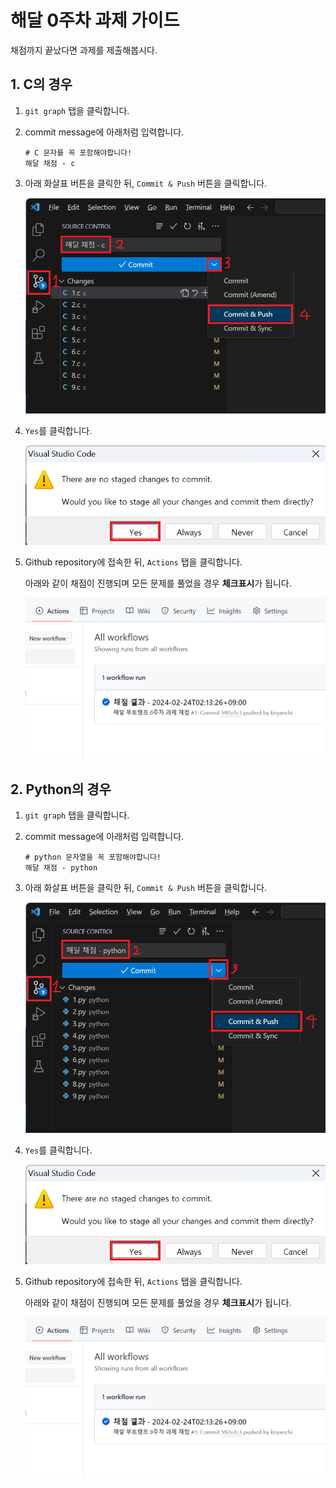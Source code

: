 # 해달 0주차 과제 가이드

채점까지 끝났다면 과제를 제출해봅시다.

## 1. C의 경우

1. `git graph` 탭을 클릭합니다.
1. commit message에 아래처럼 입력합니다.
    ```
    # C 문자를 꼭 포함해야합니다!
    해달 채점 - c
    ```
1. 아래 화살표 버튼을 클릭한 뒤, `Commit & Push` 버튼을 클릭합니다.

    ![c commit push](../assets/6-1.png)

1. `Yes`를 클릭합니다.

    ![yes](../assets/6-3.png)

1. Github repository에 접속한 뒤, `Actions` 탭을 클릭합니다.
    
    아래와 같이 채점이 진행되며 모든 문제를 풀었을 경우 **체크표시**가 됩니다.

    ![test pass](../assets/6-4.png)

## 2. Python의 경우

1. `git graph` 탭을 클릭합니다.
1. commit message에 아래처럼 입력합니다.
    ```
    # python 문자열을 꼭 포함해야합니다!
    해달 채점 - python
    ```
1. 아래 화살표 버튼을 클릭한 뒤, `Commit & Push` 버튼을 클릭합니다.

    ![c commit push](../assets/6-2.png)

1. `Yes`를 클릭합니다.

    ![yes](../assets/6-3.png)

1. Github repository에 접속한 뒤, `Actions` 탭을 클릭합니다.
    
    아래와 같이 채점이 진행되며 모든 문제를 풀었을 경우 **체크표시**가 됩니다.

    ![test pass](../assets/6-4.png)